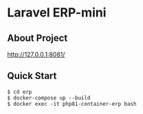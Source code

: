 # Laravel ERP-mini

## About Project
http://127.0.0.1:8081/

## Quick Start
```shell
$ cd erp
$ docker-compose up --build
$ docker exec -it php81-container-erp bash
```
